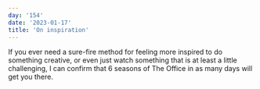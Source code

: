 ```yaml
---
day: '154'
date: '2023-01-17'
title: 'On inspiration'
---
```


If you ever need a sure-fire method for feeling more inspired to do something creative, or even just watch something that is at least a little challenging, I can confirm that 6 seasons of The Office in as many days will get you there.
